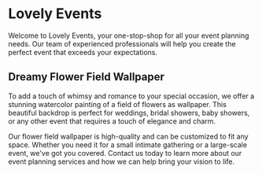 <!--font:Poppins-->

# Lovely Events

Welcome to Lovely Events, your one-stop-shop for all your event planning needs. Our team of experienced professionals will help you create the perfect event that exceeds your expectations.

## Dreamy Flower Field Wallpaper

To add a touch of whimsy and romance to your special occasion, we offer a stunning watercolor painting of a field of flowers as wallpaper. This beautiful backdrop is perfect for weddings, bridal showers, baby showers, or any other event that requires a touch of elegance and charm.

Our flower field wallpaper is high-quality and can be customized to fit any space. Whether you need it for a small intimate gathering or a large-scale event, we've got you covered. Contact us today to learn more about our event planning services and how we can help bring your vision to life.

<!--

Write me markdown content of website with wallpaper:

"A dreamy watercolor painting of a field of flowers for a wedding or event planning website"

The header of the page should not be copy of the text but rather a real content of the website which is using this wallpaper.


---


# Lovely Events

Welcome to Lovely Events, your one-stop-shop for all your event planning needs. Our team of experienced professionals will help you create the perfect event that exceeds your expectations.

## Dreamy Flower Field Wallpaper

To add a touch of whimsy and romance to your special occasion, we offer a stunning watercolor painting of a field of flowers as wallpaper. This beautiful backdrop is perfect for weddings, bridal showers, baby showers, or any other event that requires a touch of elegance and charm.

Our flower field wallpaper is high-quality and can be customized to fit any space. Whether you need it for a small intimate gathering or a large-scale event, we've got you covered. Contact us today to learn more about our event planning services and how we can help bring your vision to life.


---


Write me a Google font which is best fitting for the website.

Pick from the list:
- Montserrat
- Cormorant Garamond
- Roboto
- Futura
- Poppins
- Inter
- Great Vibes
- Lobster
- Orbitron
- Playfair Display
- Exo 2
- Cinzel Decorative
- Alegreya
- Open Sans
- Barlow Condensed
- Cabin
- Dancing Script
- Raleway
- IBM Plex Sans
- Cinzel
- Lato
- Barlow Condensed


Write just the font name nothing else.


---


Poppins

-->
